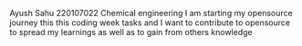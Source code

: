 Ayush Sahu
220107022
Chemical engineering
I am starting my opensource journey this this coding week tasks and I want to contribute to opensource to spread my learnings as well as to gain from others knowledge
